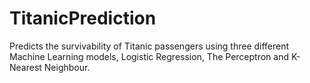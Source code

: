 # TitanicPrediction
Predicts the survivability of Titanic passengers using three different Machine Learning models, Logistic Regression, The Perceptron and K-Nearest Neighbour.
